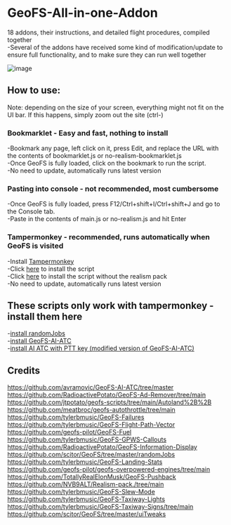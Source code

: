 # GeoFS-All-in-one-Addon
18 addons, their instructions, and detailed flight procedures, compiled together <br/>
 -Several of the addons have received some kind of modification/update to ensure full functionality, and to make sure they can run well together <br/>

![image](https://github.com/user-attachments/assets/aebbd402-dab4-4332-af9d-3d8753e2ab7e)


## How to use: <br/>
Note: depending on the size of your screen, everything might not fit on the UI bar. If this happens, simply zoom out the site (ctrl-)
### Bookmarklet - Easy and fast, nothing to install
-Bookmark any page, left click on it, press Edit, and replace the URL with the contents of bookmarklet.js or no-realism-bookmarklet.js <br/>
-Once GeoFS is fully loaded, click on the bookmark to run the script. <br/>
-No need to update, automatically runs latest version
### Pasting into console - not recommended, most cumbersome
-Once GeoFS is fully loaded, press F12/Ctrl+shift+I/Ctrl+shift+J and go to the Console tab. <br/>
-Paste in the contents of main.js or no-realism.js and hit Enter
### Tampermonkey - recommended, runs automatically when GeoFS is visited
-Install [Tampermonkey](https://www.tampermonkey.net/) <br/>
-Click [here](https://github.com/geofs-pilot/GeoFS-All-in-one-Addon/raw/main/GeoFS-All-in-one-Addon.user.js) to install the script <br/>
-Click [here](https://github.com/geofs-pilot/GeoFS-All-in-one-Addon/raw/main/no-realism.user.js) to install the script without the realism pack <br/>
-No need to update, automatically runs latest version
## These scripts only work with tampermonkey - install them here
-[install randomJobs](https://github.com/scitor/GeoFS/raw/master/randomJobs/randomJobs.user.js) <br/>
-[install GeoFS-AI-ATC](https://github.com/avramovic/geofs-ai-atc/raw/master/GeoFS-AI-ATC.user.js) <br/>
-[install AI ATC with PTT key (modified version of GeoFS-AI-ATC)](https://github.com/geofs-pilot/AI-ATC-PTT-modification/raw/main/PTT_AI_ATC.user.js)
## Credits
https://github.com/avramovic/GeoFS-AI-ATC/tree/master <br/>
https://github.com/RadioactivePotato/GeoFS-Ad-Remover/tree/main <br/>
https://github.com/jtpotato/geofs-scripts/tree/main/Autoland%2B%2B <br/>
https://github.com/meatbroc/geofs-autothrottle/tree/main <br/>
https://github.com/tylerbmusic/GeoFS-Failures <br/>
https://github.com/tylerbmusic/GeoFS-Flight-Path-Vector <br/>
https://github.com/geofs-pilot/GeoFS-Fuel <br/>
https://github.com/tylerbmusic/GeoFS-GPWS-Callouts <br/>
https://github.com/RadioactivePotato/GeoFS-Information-Display <br/>
https://github.com/scitor/GeoFS/tree/master/randomJobs <br/>
https://github.com/tylerbmusic/GeoFS-Landing-Stats <br/>
https://github.com/geofs-pilot/geofs-overpowered-engines/tree/main <br/>
https://github.com/TotallyRealElonMusk/GeoFS-Pushback <br/>
https://github.com/NVB9ALT/Realism-pack./tree/main <br/>
https://github.com/tylerbmusic/GeoFS-Slew-Mode <br/>
https://github.com/tylerbmusic/GeoFS-Taxiway-Lights <br/>
https://github.com/tylerbmusic/GeoFS-Taxiway-Signs/tree/main <br/>
https://github.com/scitor/GeoFS/tree/master/uiTweaks <br/>
